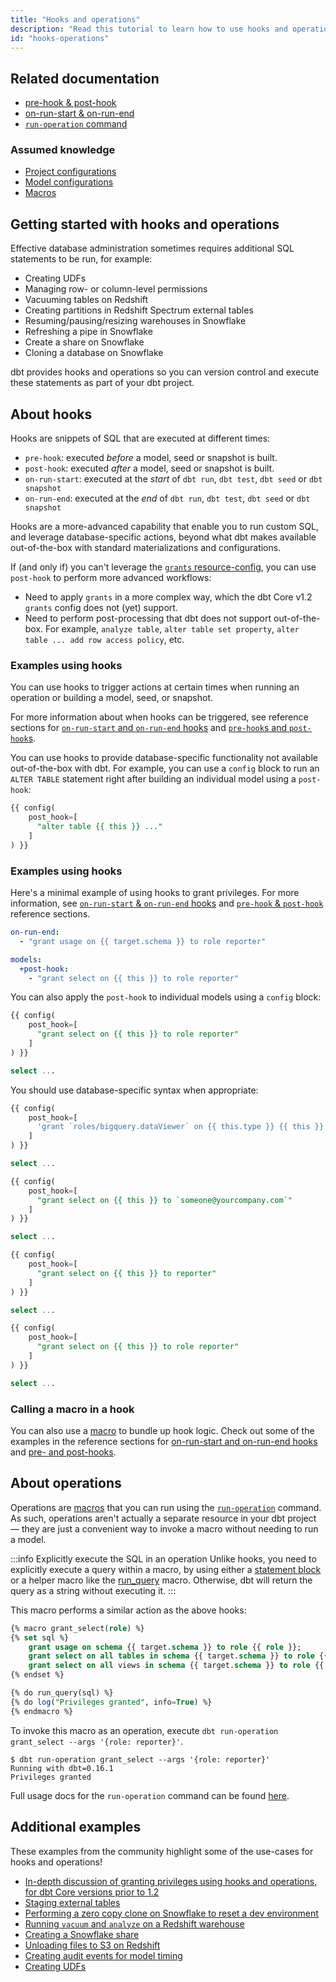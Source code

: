 ```yaml
---
title: "Hooks and operations"
description: "Read this tutorial to learn how to use hooks and operations when building in dbt."
id: "hooks-operations"
---
```


## Related documentation
* [pre-hook & post-hook](pre-hook-post-hook)
* [on-run-start & on-run-end](on-run-start-on-run-end)
* [`run-operation` command](run-operation)

### Assumed knowledge
* [Project configurations](reference/dbt_project.yml.md)
* [Model configurations](model-configs)
* [Macros](jinja-macros#macros)

## Getting started with hooks and operations

Effective database administration sometimes requires additional SQL statements to be run, for example:
- Creating UDFs
- Managing row- or column-level permissions
- Vacuuming tables on Redshift
- Creating partitions in Redshift Spectrum external tables
- Resuming/pausing/resizing warehouses in Snowflake
- Refreshing a pipe in Snowflake
- Create a share on Snowflake
- Cloning a database on Snowflake

dbt provides hooks and operations so you can version control and execute these statements as part of your dbt project.

## About hooks

Hooks are snippets of SQL that are executed at different times:
  * `pre-hook`: executed _before_ a model, seed or snapshot is built.
  * `post-hook`: executed _after_ a model, seed or snapshot is built.
  * `on-run-start`: executed at the _start_ of `dbt run`, `dbt test`, `dbt seed` or `dbt snapshot`
  * `on-run-end`: executed at the _end_ of `dbt run`, `dbt test`, `dbt seed` or `dbt snapshot`

Hooks are a more-advanced capability that enable you to run custom SQL, and leverage database-specific actions, beyond what dbt makes available out-of-the-box with standard materializations and configurations.

<Snippet src="hooks-to-grants" />

<VersionBlock firstVersion="1.2">

If (and only if) you can't leverage the [`grants` resource-config](/reference/resource-configs/grants), you can use `post-hook` to perform more advanced workflows:

* Need to apply `grants` in a more complex way, which the dbt Core v1.2 `grants` config does not (yet) support.
* Need to perform post-processing that dbt does not support out-of-the-box. For example, `analyze table`, `alter table set property`, `alter table ... add row access policy`, etc.

### Examples using hooks

You can use hooks to trigger actions at certain times when running an operation or building a model, seed, or snapshot.

For more information about when hooks can be triggered, see reference sections for [`on-run-start` and `on-run-end` hooks](on-run-start-on-run-end) and [`pre-hook`s and `post-hook`s](pre-hook-post-hook).

You can use hooks to provide database-specific functionality not available out-of-the-box with dbt. For example, you can use a `config` block to run an `ALTER TABLE` statement right after building an individual model using a `post-hook`:

<File name='models/<model_name>.sql'>

```sql
{{ config(
    post_hook=[
      "alter table {{ this }} ..."
    ]
) }}
```

</File>


</VersionBlock>

<VersionBlock lastVersion="1.1">

### Examples using hooks

Here's a minimal example of using hooks to grant privileges. For more information, see [`on-run-start` & `on-run-end` hooks](on-run-start-on-run-end) and [`pre-hook` & `post-hook`](pre-hook-post-hook) reference sections.

<File name='dbt_project.yml'>

```yml
on-run-end:
  - "grant usage on {{ target.schema }} to role reporter"

models:
  +post-hook:
    - "grant select on {{ this }} to role reporter"

```

</File>

You can also apply the `post-hook` to individual models using a `config` block:

<File name='models/<model_name>.sql'>

```sql
{{ config(
    post_hook=[
      "grant select on {{ this }} to role reporter"
    ]
) }}

select ...

```

</File>

You should use database-specific syntax when appropriate:

<WHCode>

<div warehouse="BigQuery">

<File name='models/<model_name>.sql'>

```sql
{{ config(
    post_hook=[
      'grant `roles/bigquery.dataViewer` on {{ this.type }} {{ this }} to "user:someone@yourcompany.com"'
    ]
) }}

select ...

```

</File>

</div>

<div warehouse="Databricks">

<File name='models/<model_name>.sql'>

```sql
{{ config(
    post_hook=[
      "grant select on {{ this }} to `someone@yourcompany.com`"
    ]
) }}

select ...

```

</File>

</div>

<div warehouse="Redshift">

<File name='models/<model_name>.sql'>

```sql
{{ config(
    post_hook=[
      "grant select on {{ this }} to reporter"
    ]
) }}

select ...

```

</File>

</div>

<div warehouse="Snowflake">

<File name='models/<model_name>.sql'>

```sql
{{ config(
    post_hook=[
      "grant select on {{ this }} to role reporter"
    ]
) }}

select ...

```

</File>

</div>

</WHCode>

</VersionBlock>

### Calling a macro in a hook

You can also use a [macro](jinja-macros#macros) to bundle up hook logic. Check out some of the examples in the reference sections for [on-run-start and on-run-end hooks](on-run-start-on-run-end) and [pre- and post-hooks](pre-hook-post-hook).

## About operations

Operations are [macros](jinja-macros#macros) that you can run using the [`run-operation`](run-operation) command. As such, operations aren't actually a separate resource in your dbt project — they are just a convenient way to invoke a macro without needing to run a model.

:::info Explicitly execute the SQL in an operation
Unlike hooks, you need to explicitly execute a query within a macro, by using either a [statement block](statement-blocks) or a helper macro like the [run_query](run_query) macro. Otherwise, dbt will return the query as a string without executing it.
:::

This macro performs a similar action as the above hooks:

<File name='macros/grant_select.sql'>

```sql
{% macro grant_select(role) %}
{% set sql %}
    grant usage on schema {{ target.schema }} to role {{ role }};
    grant select on all tables in schema {{ target.schema }} to role {{ role }};
    grant select on all views in schema {{ target.schema }} to role {{ role }};
{% endset %}

{% do run_query(sql) %}
{% do log("Privileges granted", info=True) %}
{% endmacro %}

```

</File>

To invoke this macro as an operation, execute `dbt run-operation grant_select --args '{role: reporter}'`.

```
$ dbt run-operation grant_select --args '{role: reporter}'
Running with dbt=0.16.1
Privileges granted

```

Full usage docs for the `run-operation` command can be found [here](run-operation).


## Additional examples

These examples from the community highlight some of the use-cases for hooks and operations!

* [In-depth discussion of granting privileges using hooks and operations, for dbt Core versions prior to 1.2](https://discourse.getdbt.com/t/the-exact-grant-statements-we-use-in-a-dbt-project/430)
* [Staging external tables](https://github.com/dbt-labs/dbt-external-tables)
* [Performing a zero copy clone on Snowflake to reset a dev environment](https://discourse.getdbt.com/t/creating-a-dev-environment-quickly-on-snowflake/1151/2)
* [Running `vacuum` and `analyze` on a Redshift warehouse](https://github.com/dbt-labs/redshift/tree/0.2.3/#redshift_maintenance_operation-source)
* [Creating a Snowflake share](https://discourse.getdbt.com/t/how-drizly-is-improving-collaboration-with-external-partners-using-dbt-snowflake-shares/1110)
* [Unloading files to S3 on Redshift](https://github.com/dbt-labs/redshift/tree/0.2.3/#unload_table-source)
* [Creating audit events for model timing](https://github.com/dbt-labs/dbt-event-logging)
* [Creating UDFs](https://discourse.getdbt.com/t/using-dbt-to-manage-user-defined-functions/18)
